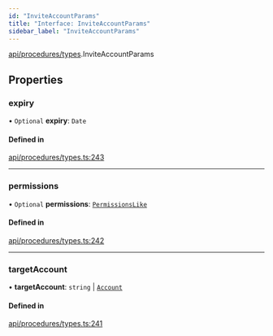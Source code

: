```yaml
---
id: "InviteAccountParams"
title: "Interface: InviteAccountParams"
sidebar_label: "InviteAccountParams"
---
```


[api/procedures/types](../../../../../modules/API/Procedures/Types/Types.md).InviteAccountParams

## Properties

### expiry

• `Optional` **expiry**: `Date`

#### Defined in

[api/procedures/types.ts:243](https://github.com/PolymeshAssociation/polymesh-sdk/blob/372a67e5d/src/api/procedures/types.ts#L243)

___

### permissions

• `Optional` **permissions**: [`PermissionsLike`](../../../../../modules/Types/Types.md#permissionslike)

#### Defined in

[api/procedures/types.ts:242](https://github.com/PolymeshAssociation/polymesh-sdk/blob/372a67e5d/src/api/procedures/types.ts#L242)

___

### targetAccount

• **targetAccount**: `string` \| [`Account`](../../../../../classes/API/Entities/Account/Account.md)

#### Defined in

[api/procedures/types.ts:241](https://github.com/PolymeshAssociation/polymesh-sdk/blob/372a67e5d/src/api/procedures/types.ts#L241)
